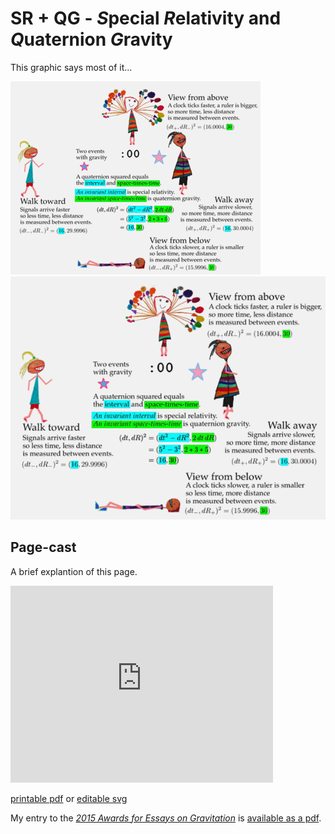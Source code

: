 # SR + QG - *S*pecial *R*elativity and *Q*uaternion *G*ravity

This graphic says most of it...

<a id="single_1" href="../../img/all_900.gif"
title="Four ways to see two events">
    <img class='visible-xs' src="../../img/all_400.gif" alt="" />
    <img class='hidden-xs' src="../../img/all_600.gif" alt="" /></a>  

## Page-cast

A brief explantion of this page.

<iframe width="420" height="315" src="https://www.youtube.com/embed/GU327hCMyxo" frameborder="0" allowfullscreen></iframe>

[printable pdf](../img/sr_and_qg.all.pdf) or [editable svg](../img/sr_and_qg.all.svg)

My entry to the [_2015 Awards for Essays on 
Gravitation_](http://www.gravityresearchfoundation.org/index.html) is 
[available as a pdf](papers/s-t-t/space-times-time-invariance.pdf).
